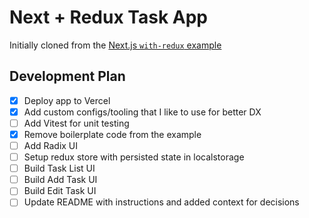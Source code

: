 # Next + Redux Task App

Initially cloned from the [Next.js `with-redux` example](https://github.com/vercel/next.js/tree/canary/examples/with-redux)

## Development Plan

- [x] Deploy app to Vercel
- [x] Add custom configs/tooling that I like to use for better DX
- [ ] Add Vitest for unit testing
- [x] Remove boilerplate code from the example
- [ ] Add Radix UI
- [ ] Setup redux store with persisted state in localstorage
- [ ] Build Task List UI
- [ ] Build Add Task UI
- [ ] Build Edit Task UI
- [ ] Update README with instructions and added context for decisions

